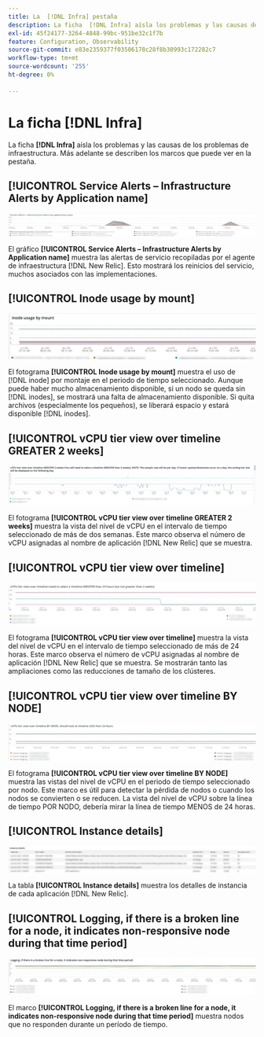 ```yaml
---
title: La  [!DNL Infra] pestaña
description: La ficha  [!DNL Infra] aísla los problemas y las causas de los problemas de infraestructura.
exl-id: 45f24177-3264-4848-99bc-951be32c1f7b
feature: Configuration, Observability
source-git-commit: e83e2359377f03506178c28f8b30993c172282c7
workflow-type: tm+mt
source-wordcount: '255'
ht-degree: 0%

---
```


# La ficha [!DNL Infra]

La ficha **[!DNL Infra]** aísla los problemas y las causas de los problemas de infraestructura. Más adelante se describen los marcos que puede ver en la pestaña.

## [!UICONTROL Service Alerts – Infrastructure Alerts by Application name]

![Alertas de servicio](../../assets/tools/observation-for-adobe-commerce/service-alerts.jpg)

El gráfico **[!UICONTROL Service Alerts – Infrastructure Alerts by Application name]** muestra las alertas de servicio recopiladas por el agente de infraestructura [!DNL New Relic]. Esto mostrará los reinicios del servicio, muchos asociados con las implementaciones.

## [!UICONTROL Inode usage by mount]

![Uso del nodo por el montaje](../../assets/tools/observation-for-adobe-commerce/inode-usage-mount.jpg)

El fotograma **[!UICONTROL Inode usage by mount]** muestra el uso de [!DNL inode] por montaje en el periodo de tiempo seleccionado. Aunque puede haber mucho almacenamiento disponible, si un nodo se queda sin [!DNL inodes], se mostrará una falta de almacenamiento disponible. Si quita archivos (especialmente los pequeños), se liberará espacio y estará disponible [!DNL inodes].

## [!UICONTROL vCPU tier view over timeline GREATER 2 weeks]

![Vista de nivel de vCPU en la escala de tiempo SUPERIOR a 2 semanas](../../assets/tools/observation-for-adobe-commerce/vCPU-tier.jpg)

El fotograma **[!UICONTROL vCPU tier view over timeline GREATER 2 weeks]** muestra la vista del nivel de vCPU en el intervalo de tiempo seleccionado de más de dos semanas. Este marco observa el número de vCPU asignadas al nombre de aplicación [!DNL New Relic] que se muestra.

## [!UICONTROL vCPU tier view over timeline]

![Vista de nivel de vCPU en el cronograma](../../assets/tools/observation-for-adobe-commerce/vcpu-tier-24.jpg)

El fotograma **[!UICONTROL vCPU tier view over timeline]** muestra la vista del nivel de vCPU en el intervalo de tiempo seleccionado de más de 24 horas. Este marco observa el número de vCPU asignadas al nombre de aplicación [!DNL New Relic] que se muestra. Se mostrarán tanto las ampliaciones como las reducciones de tamaño de los clústeres.

## [!UICONTROL vCPU tier view over timeline BY NODE]

![Vista de nivel de vCPU en la escala de tiempo por NODE](../../assets/tools/observation-for-adobe-commerce/infra_by_node.png)

El fotograma **[!UICONTROL vCPU tier view over timeline BY NODE]** muestra las vistas del nivel de vCPU en el periodo de tiempo seleccionado por nodo. Este marco es útil para detectar la pérdida de nodos o cuando los nodos se convierten o se reducen. La vista del nivel de vCPU sobre la línea de tiempo POR NODO, debería mirar la línea de tiempo MENOS de 24 horas.

## [!UICONTROL Instance details]

![Detalles de instancia](../../assets/tools/observation-for-adobe-commerce/instance-details.jpg)

La tabla **[!UICONTROL Instance details]** muestra los detalles de instancia de cada aplicación [!DNL New Relic].

## [!UICONTROL Logging, if there is a broken line for a node, it indicates non-responsive node during that time period]

![nodo que no responde](../../assets/tools/observation-for-adobe-commerce/non-responsive-node.jpg)

El marco **[!UICONTROL Logging, if there is a broken line for a node, it indicates non-responsive node during that time period]** muestra nodos que no responden durante un período de tiempo.
